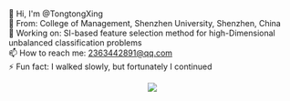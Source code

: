 ### 

<!--
**TongtongXing/TongtongXing** is a ✨ _special_ ✨ repository because its `README.md` (this file) appears on your GitHub profile.

Here are some ideas to get you started:

- 🔭 I’m currently working on ...
- 🌱 I’m currently learning ...
- 👯 I’m looking to collaborate on ...
- 🤔 I’m looking for help with ...
- 💬 Ask me about ...
- 📫 How to reach me: ...
- 😄 Pronouns: ...
- ⚡ Fun fact: ...
-->
👋 Hi, I'm @TongtongXing  <br>
🔭 From: College of Management, Shenzhen University, Shenzhen, China  <br>
🌱 Working on: SI-based feature selection method for high-Dimensional unbalanced classification problems  <br>
📫 How to reach me: 2363442891@qq.com  <br>
⚡ Fun fact: I walked slowly, but fortunately I continued  <br>
<div align="center"> <img src="https://github-readme-stats.vercel.app/api/top-langs/?username=sun0225SUN&hide_title=true&hide_border=true&layout=compact&langs_count=6&text_color=000&icon_color=fff&bg_color=0,52fa5a,4dfcff,c64dff&theme=graywhite" /> </div>
